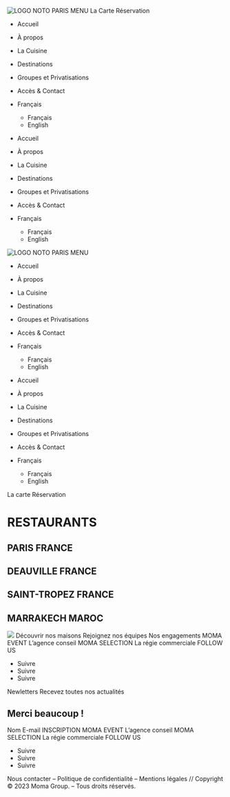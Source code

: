 ![LOGO NOTO PARIS MENU](https://noto-paris.com/wp-content/uploads/2022/04/LOGO-NOTO-PARIS-MENU.png)
La Carte
Réservation
  * Accueil
  * À propos
  * La Cuisine
  * Destinations
  * Groupes et Privatisations
  * Accès & Contact
  * Français
    * Français
    * English


  * Accueil
  * À propos
  * La Cuisine
  * Destinations
  * Groupes et Privatisations
  * Accès & Contact
  * Français
    * Français
    * English


![LOGO NOTO PARIS MENU](https://noto-paris.com/wp-content/uploads/2022/04/LOGO-NOTO-PARIS-MENU.png)
  * Accueil
  * À propos
  * La Cuisine
  * Destinations
  * Groupes et Privatisations
  * Accès & Contact
  * Français
    * Français
    * English


  * Accueil
  * À propos
  * La Cuisine
  * Destinations
  * Groupes et Privatisations
  * Accès & Contact
  * Français
    * Français
    * English


La carte
Réservation
# RESTAURANTS
## PARIS FRANCE
## DEAUVILLE FRANCE
## SAINT-TROPEZ FRANCE
## MARRAKECH MAROC
![](https://noto-paris.com/wp-content/uploads/2023/03/Logo-Moma-Group-Blanc.png)
Découvrir nos maisons
Rejoignez nos équipes
Nos engagements
MOMA EVENT
L’agence conseil
MOMA SELECTION
La régie commerciale
FOLLOW US
  * Suivre
  * Suivre
  * Suivre


Newletters
Recevez toutes nos actualités
## Merci beaucoup !
Nom
E-mail
INSCRIPTION
MOMA EVENT
L’agence conseil
MOMA SELECTION
La régie commerciale
FOLLOW US
  * Suivre
  * Suivre
  * Suivre


Nous contacter – Politique de confidentialité – Mentions légales // Copyright © 2023 Moma Group. – Tous droits réservés.
